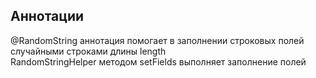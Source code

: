 ## Аннотации

@RandomString аннотация помогает в заполнении строковых полей случайными строками длины length</br>
RandomStringHelper методом setFields выполняет заполнение полей

